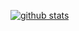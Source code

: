 [![github stats](https://github-readme-stats.vercel.app/api?username=steven7851&show_icons=true&theme=radical)](https://github.com/anuraghazra/github-readme-stats)
